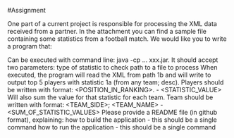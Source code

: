 #Assignment

One part of a current project is responsible for processing the XML data received from a partner. In the attachment you can find a sample file containing some statistics from a football match. We would like you to write a program that:

Can be executed with command line: java -cp ... xxx.jar. It should accept two parameters:
type of statistic to check
path to a file to process
When executed, the program will read the XML from path 1b and will write to output top 5 players with statistic 1a (from any team; desc). Players should be written with format: <POSITION_IN_RANKING>. <FIRST NAME> <LAST NAME> - <STATISTIC_VALUE>
Will also sum the value for that statistic for each team. Team should be written with format: <TEAM_SIDE>; <TEAM_NAME> - <SUM_OF_STATISTIC_VALUES>
Please provide a README file (in github format), explaining:
how to build the application - this should be a single command
how to run the application - this should be a single command